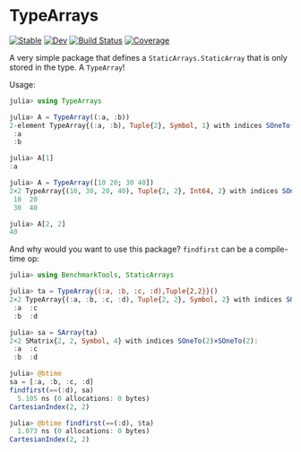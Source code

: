 # TypeArrays

[![Stable](https://img.shields.io/badge/docs-stable-blue.svg)](https://rafaqz.github.io/TypeArrays.jl/stable/)
[![Dev](https://img.shields.io/badge/docs-dev-blue.svg)](https://rafaqz.github.io/TypeArrays.jl/dev/)
[![Build Status](https://github.com/rafaqz/TypeArrays.jl/actions/workflows/CI.yml/badge.svg?branch=main)](https://github.com/rafaqz/TypeArrays.jl/actions/workflows/CI.yml?query=branch%3Amain)
[![Coverage](https://codecov.io/gh/rafaqz/TypeArrays.jl/branch/main/graph/badge.svg)](https://codecov.io/gh/rafaqz/TypeArrays.jl)

A very simple package that defines a `StaticArrays.StaticArray`
that is only stored in the type. A `TypeArray`!

Usage:

```julia
julia> using TypeArrays

julia> A = TypeArray((:a, :b))
2-element TypeArray{(:a, :b), Tuple{2}, Symbol, 1} with indices SOneTo(2):
 :a
 :b

julia> A[1]
:a

julia> A = TypeArray([10 20; 30 40])
2×2 TypeArray{(10, 30, 20, 40), Tuple{2, 2}, Int64, 2} with indices SOneTo(2)×SOneTo(2):
 10  20
 30  40

julia> A[2, 2]
40
```

And why would you want to use this package? 
`findfirst` can be a compile-time op:

```julia
julia> using BenchmarkTools, StaticArrays

julia> ta = TypeArray{(:a, :b, :c, :d),Tuple{2,2}}()
2×2 TypeArray{(:a, :b, :c, :d), Tuple{2, 2}, Symbol, 2} with indices SOneTo(2)×SOneTo(2):
 :a  :c
 :b  :d

julia> sa = SArray(ta)
2×2 SMatrix{2, 2, Symbol, 4} with indices SOneTo(2)×SOneTo(2):
 :a  :c
 :b  :d

julia> @btime 
sa = [:a, :b, :c, :d]
findfirst(==(:d), sa)
  5.105 ns (0 allocations: 0 bytes)
CartesianIndex(2, 2)

julia> @btime findfirst(==(:d), $ta)
  1.073 ns (0 allocations: 0 bytes)
CartesianIndex(2, 2)
```

